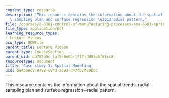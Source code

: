 ```yaml
---
content_type: resource
description: "This resource contains the information about the spatial trends, radial\
  \ sampling plan and surface regression \u2013radial pattern."
file: /courses/2-830j-control-of-manufacturing-processes-sma-6303-spring-2008/ba4baec80788c84d2c93d47fb2479b6c_lecture21.pdf
file_type: application/pdf
learning_resource_types:
- Lecture Videos
ocw_type: OCWFile
parent_title: Lecture Videos
parent_type: CourseSection
parent_uid: db787a5c-faf9-0e0b-17f7-dd98e5f8fcc8
resourcetype: Document
title: 'Case study 3: Spatial Modeling'
uid: ba4baec8-0788-c84d-2c93-d47fb2479b6c
---
```

This resource contains the information about the spatial trends, radial sampling plan and surface regression –radial pattern.

